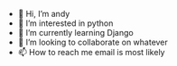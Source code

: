 - 👋 Hi, I’m andy
- 👀 I’m interested in python
- 🌱 I’m currently learning Django
- 💞️ I’m looking to collaborate on whatever
- 📫 How to reach me email is most likely

<!---
andy-shady-org/andy-shady-org is a ✨ special ✨ repository because its `README.md` (this file) appears on your GitHub profile.
You can click the Preview link to take a look at your changes.
--->
